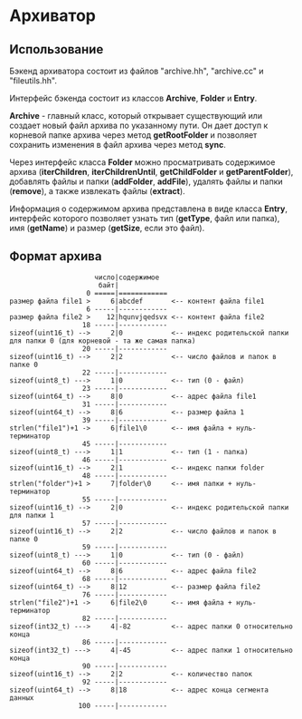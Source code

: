 # Архиватор

## Использование

Бэкенд архиватора состоит из файлов "archive.hh", "archive.cc" и "fileutils.hh".

Интерфейс бэкенда состоит из классов **Archive**, **Folder** и **Entry**.

**Archive** - главный класс, который открывает существующий или создает новый файл архива по указанному пути. Он дает доступ к корневой папке архива через метод **getRootFolder** и позволяет сохранить изменения в файл архива через метод **sync**.

Через интерфейс класса **Folder** можно просматривать содержимое архива (**iterChildren**, **iterChildrenUntil**, **getChildFolder** и **getParentFolder**), добавлять файлы и папки (**addFolder**, **addFile**), удалять файлы и папки (**remove**), а также извлекать файлы (**extract**).

Информация о содержимом архива представлена в виде класса **Entry**, интерфейс которого позволяет узнать тип (**getType**, файл или папка), имя (**getName**) и размер (**getSize**, если это файл).

## Формат архива

                         число|содержимое
                          байт|
                       0 =====|============
    размер файла file1 >     6|abcdef       <-- контент файла file1
                       6 -----|------------
    размер файла file2 >    12|hqunvjqedsvx <-- контент файла file2
                      18 -----|------------
    sizeof(uint16_t) -->     2|0            <-- индекс родительской папки для папки 0 (для корневой - та же самая папка)
                      20 -----|------------
    sizeof(uint16_t) -->     2|2            <-- число файлов и папок в папке 0
                      22 -----|------------
    sizeof(uint8_t) --->     1|0            <-- тип (0 - файл)
                      23 -----|------------
    sizeof(uint64_t) -->     8|0            <-- адрес файла file1
                      31 -----|------------
    sizeof(uint64_t) -->     8|6            <-- размер файла 1
                      39 -----|------------
    strlen("file1")+1 ->     6|file1\0      <-- имя файла + нуль-терминатор
                      45 -----|------------
    sizeof(uint8_t) --->     1|1            <-- тип (1 - папка)
                      46 -----|------------
    sizeof(uint16_t) -->     2|1            <-- индекс папки folder
                      48 -----|------------
    strlen("folder")+1 >     7|folder\0     <-- имя папки + нуль-терминатор
                      55 -----|------------
    sizeof(uint16_t) -->     2|0            <-- индекс родительской папки для папки 1
                      57 -----|------------
    sizeof(uint16_t) -->     2|2            <-- число файлов и папок в папке 0
                      59 -----|------------
    sizeof(uint8_t) --->     1|0            <-- тип (0 - файл)
                      60 -----|------------
    sizeof(uint64_t) -->     8|6            <-- адрес файла file2
                      68 -----|------------
    sizeof(uint64_t) -->     8|12           <-- размер файла file2
                      76 -----|------------
    strlen("file2")+1 ->     6|file2\0      <-- имя файла + нуль-терминатор
                      82 -----|------------
    sizeof(int32_t) --->     4|-82          <-- адрес папки 0 относительно конца
                      86 -----|------------
    sizeof(int32_t) --->     4|-45          <-- адрес папки 1 относительно конца
                      90 -----|------------
    sizeof(uint16_t) -->     2|2            <-- количество папок
                      92 -----|------------
    sizeof(uint64_t) -->     8|18           <-- адрес конца сегмента данных
                     100 -----|------------
